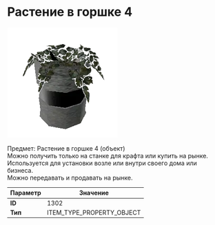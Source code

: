 # Растение в горшке 4

![Item Image](../img/1302.webp?raw=true)

Предмет: Растение в горшке 4 (объект)<br>Можно получить только на станке для крафта или купить на рынке.<br>Используется для установки возле или внутри своего дома или бизнеса.<br>Можно передавать и продавать на рынке.


| Параметр | Значение |
|----------|----------|
| **ID** | 1302 |
| **Тип** | ITEM_TYPE_PROPERTY_OBJECT |

